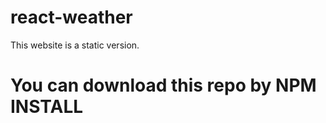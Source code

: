 # react-weather
This website is a static version.
<h1>You can download this repo by <strong>NPM INSTALL</strong></h1>
